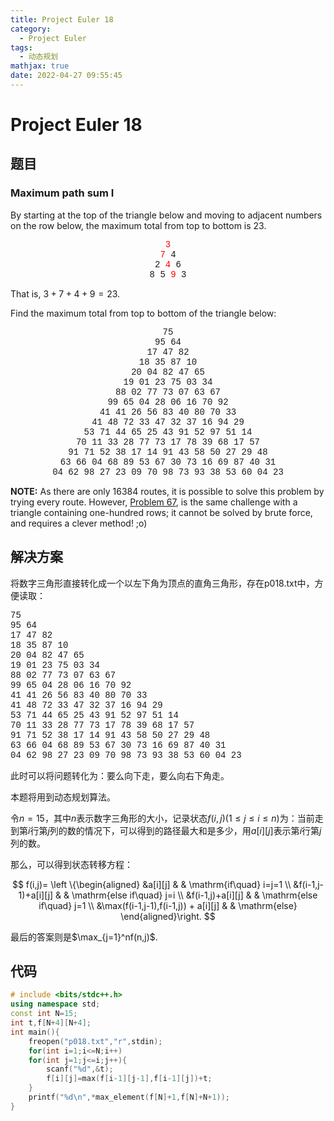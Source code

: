 ```yaml
---
title: Project Euler 18
category:
  - Project Euler
tags:
  - 动态规划
mathjax: true
date: 2022-04-27 09:55:45
---
```


<escape><!-- more --></escape>

# Project Euler 18

## 题目

### Maximum path sum I

By starting at the top of the triangle below and moving to adjacent numbers on the row below, the maximum total from top to bottom is $23$.
<center style="font-family:'Courier New',monospace;">
<font color=red>3</font><br/>
<font color=red>7</font> 4<br/>
2 <font color=red>4</font> 6<br/>
8 5 <font color=red>9</font> 3<br/>
</center>

That is, $3 + 7 + 4 + 9 = 23$.

Find the maximum total from top to bottom of the triangle below:
<center style="font-family:'Courier New',monospace;">
75<br />
95 64<br />
17 47 82<br />
18 35 87 10<br />
20 04 82 47 65<br />
19 01 23 75 03 34<br />
88 02 77 73 07 63 67<br />
99 65 04 28 06 16 70 92<br />
41 41 26 56 83 40 80 70 33<br />
41 48 72 33 47 32 37 16 94 29<br />
53 71 44 65 25 43 91 52 97 51 14<br />
70 11 33 28 77 73 17 78 39 68 17 57<br />
91 71 52 38 17 14 91 43 58 50 27 29 48<br />
63 66 04 68 89 53 67 30 73 16 69 87 40 31<br />
04 62 98 27 23 09 70 98 73 93 38 53 60 04 23<br />
</center>

**NOTE:** As there are only $16384$ routes, it is possible to solve this problem by trying every route. However, [Problem 67](../Project-Euler-67), is the same challenge with a triangle containing one-hundred rows; it cannot be solved by brute force, and requires a clever method! ;o)

## 解决方案

将数字三角形直接转化成一个以左下角为顶点的直角三角形，存在p018.txt中，方便读取：

<left style="font-family:'Courier New',monospace;">
75<br />
95 64<br />
17 47 82<br />
18 35 87 10<br />
20 04 82 47 65<br />
19 01 23 75 03 34<br />
88 02 77 73 07 63 67<br />
99 65 04 28 06 16 70 92<br />
41 41 26 56 83 40 80 70 33<br />
41 48 72 33 47 32 37 16 94 29<br />
53 71 44 65 25 43 91 52 97 51 14<br />
70 11 33 28 77 73 17 78 39 68 17 57<br />
91 71 52 38 17 14 91 43 58 50 27 29 48<br />
63 66 04 68 89 53 67 30 73 16 69 87 40 31<br />
04 62 98 27 23 09 70 98 73 93 38 53 60 04 23<br />
</left>

此时可以将问题转化为：要么向下走，要么向右下角走。

本题将用到动态规划算法。

令$n=15$，其中$n$表示数字三角形的大小，记录状态$f(i,j)(1\leq j\leq i\leq n)$为：当前走到第$i$行第$j$列的数的情况下，可以得到的路径最大和是多少，用$a[i][j]$表示第$i$行第$j$列的数。

那么，可以得到状态转移方程：

$$
f(i,j)=
\left \{\begin{aligned}
  &a[i][j]  & & \mathrm{if\quad} i=j=1 \\
  &f(i-1,j-1)+a[i][j] & & \mathrm{else if\quad} j=i \\
  &f(i-1,j)+a[i][j] & & \mathrm{else if\quad} j=1 \\
  &\max(f(i-1,j-1),f(i-1,j)) + a[i][j] & & \mathrm{else}
\end{aligned}\right.
$$

最后的答案则是$\max_{j=1}^nf(n,j)$.

## 代码

```C++
# include <bits/stdc++.h>
using namespace std;
const int N=15;
int t,f[N+4][N+4];
int main(){
    freopen("p018.txt","r",stdin);
    for(int i=1;i<=N;i++)
    for(int j=1;j<=i;j++){
        scanf("%d",&t);
        f[i][j]=max(f[i-1][j-1],f[i-1][j])+t;
    }
    printf("%d\n",*max_element(f[N]+1,f[N]+N+1));
}
```
